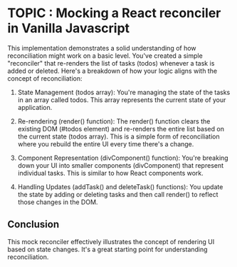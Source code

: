 # TOPIC : Mocking a  React reconciler in Vanilla Javascript

This implementation demonstrates a solid understanding of how reconciliation might work on a basic level. You've created a simple "reconciler" that re-renders the list of tasks (todos) whenever a task is added or deleted. Here's a breakdown of how your logic aligns with the concept of reconciliation:

1. State Management (todos array): You're managing the state of the tasks in an array called todos. This array represents the current state of your application.

2. Re-rendering (render() function): The render() function clears the existing DOM (#todos element) and re-renders the entire list based on the current state (todos array). This is a simple form of reconciliation where you rebuild the entire UI every time there's a change.

3. Component Representation (divComponent() function): You're breaking down your UI into smaller components (divComponent) that represent individual tasks. This is similar to how React components work.

4. Handling Updates (addTask() and deleteTask() functions): You update the state by adding or deleting tasks and then call render() to reflect those changes in the DOM.

## Conclusion
This mock reconciler effectively illustrates the concept of rendering UI based on state changes. It's a great starting point for understanding reconciliation.